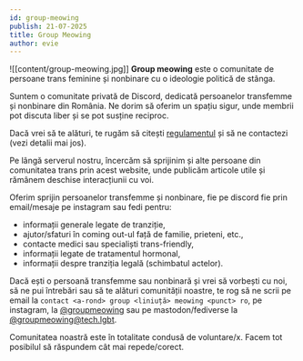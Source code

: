 ```yaml
---
id: group-meowing
publish: 21-07-2025
title: Group Meowing
author: evie
---
```


![[content/group-meowing.jpg]] **Group meowing** este o comunitate de persoane trans feminine și nonbinare cu o ideologie politică de stânga.

Suntem o comunitate privată de Discord, dedicată persoanelor transfemme și nonbinare din
România. Ne dorim să oferim un spațiu sigur, unde membrii pot discuta liber și se pot
susține reciproc.

Dacă vrei să te alături, te rugăm să citești [regulamentul](/page/regulament.html) și să
ne contactezi (vezi detalii mai jos).

Pe lângă serverul nostru, încercăm să sprijinim și alte persoane din comunitatea trans
prin acest website, unde publicăm articole utile și rămânem deschise interacțiunii cu voi.

Oferim sprijin persoanelor transfemme și nonbinare, fie pe discord fie prin email/mesaje
pe instagram sau fedi pentru:

- informații generale legate de tranziție,
- ajutor/sfaturi în coming out-ul față de familie, prieteni, etc.,
- contacte medici sau specialiști trans-friendly,
- informații legate de tratamentul hormonal,
- informații despre tranziția legală (schimbatul actelor).

Dacă ești o persoană transfemme sau nonbinară și vrei să vorbești cu noi, să ne pui
întrebări sau să te alături comunității noastre, te rog să ne scrii pe email la
`contact <a-rond> group <liniuță> meowing <punct> ro`, pe instagram, la
[@groupmeowing](https://www.instagram.com/groupmeowing/) sau pe mastodon/fediverse la
[@groupmeowing@tech.lgbt](https://tech.lgbt/@groupmeowing).

Comunitatea noastră este în totalitate condusă de voluntare/x. Facem tot posibilul să
răspundem cât mai repede/corect.
